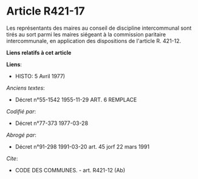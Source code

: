 # Article R421-17

Les représentants des maires au conseil de discipline intercommunal sont tirés au sort parmi les maires siégeant à la
commission paritaire intercommunale, en application des dispositions de l'article R. 421-12.

**Liens relatifs à cet article**

**Liens**:

  - HISTO: 5 Avril 1977)

_Anciens textes_:

  - Décret n°55-1542 1955-11-29 ART. 6 REMPLACE

_Codifié par_:

  - Décret n°77-373 1977-03-28

_Abrogé par_:

  - Décret n°91-298 1991-03-20 art. 45 jorf 22 mars 1991

_Cite_:

  - CODE DES COMMUNES. - art. R421-12 (Ab)
